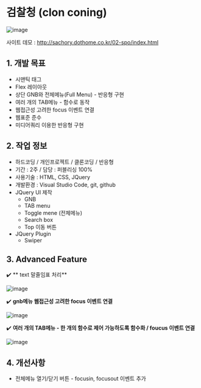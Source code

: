 # 검찰청 (clon coning)

![image](https://user-images.githubusercontent.com/126562076/224900197-b514bcec-9511-46af-887f-b739eaa495dc.png)


사이트 데모 : [<http://sachory.dothome.co.kr/02-spo/index.html>](http://sachory.dothome.co.kr/02-spo/index.html)

## 1. 개발 목표
* 시맨틱 태그
* Flex 레이아웃
* 상단 GNB와 전체메뉴(Full Menu) - 반응형 구현
* 여러 개의 TAB메뉴 - 함수로 동작 
* 웹접근성 고려한 focus 이벤트 연결
* 웹표준 준수
* 미디어쿼리 이용한 반응형 구현

 
 

  
  
   
## 2. 작업 정보
* 하드코딩 / 개인프로젝트 / 클론코딩 / 반응형
* 기간 : 2주 / 담당 : 퍼블리싱 100%
* 사용기술 : HTML, CSS, JQuery
* 개발환경 : Visual Studio Code, git, github
* JQuery UI 제작
  * GNB 
  * TAB menu
  * Toggle mene (전체메뉴)
  * Search box
  * Top 이동 버튼
* JQuery Plugin
  * Swiper





## 3. Advanced Feature

:heavy_check_mark: ** text 말줄임표 처리**<br>

![image](https://user-images.githubusercontent.com/126562076/225221539-4ac2c371-17e5-4851-ba01-a5932fd0c5ac.png)



:heavy_check_mark: **gnb메뉴 웹접근성 고려한 focus 이벤트 연결**<br>

![image](https://user-images.githubusercontent.com/126562076/225222048-3fb7842d-30cc-4185-b669-3962016306bc.png)


:heavy_check_mark: **여러 개의 TAB메뉴 - 한 개의 함수로 제어 가능하도록 함수화 / foucus 이벤트 연결**<br>

![image](https://user-images.githubusercontent.com/126562076/225221876-fd91150b-4a9e-4ba6-ba52-03c7a19dd9da.png)


## 4. 개선사항

* 전체메뉴 열기/닫기 버튼 - focusin, focusout 이벤트 추가



